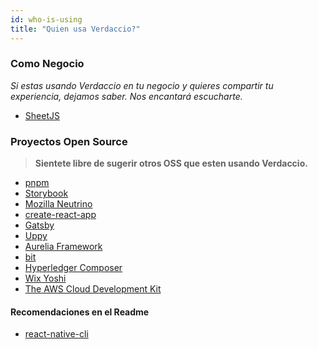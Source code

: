 ```yaml
---
id: who-is-using
title: "Quien usa Verdaccio?"
---
```


### Como Negocio

*Si estas usando Verdaccio en tu negocio y quieres compartir tu experiencia, dejamos saber. Nos encantará escucharte.*

* [SheetJS](https://sheetjs.com/)

### Proyectos Open Source

> **Sientete libre de sugerir otros OSS que esten usando Verdaccio.**

* [pnpm](https://pnpm.js.org/)
* [Storybook](https://storybook.js.org/)
* [Mozilla Neutrino](https://neutrinojs.org/)
* [create-react-app](https://github.com/facebook/create-react-app/blob/master/CONTRIBUTING.md#contributing-to-e2e-end-to-end-tests)
* [Gatsby](https://github.com/gatsbyjs/gatsby)
* [Uppy](https://github.com/transloadit/uppy)
* [Aurelia Framework](https://github.com/aurelia)
* [bit](https://github.com/teambit/bit)
* [Hyperledger Composer](https://github.com/hyperledger/composer)
* [Wix Yoshi](https://github.com/wix/yoshi)
* [The AWS Cloud Development Kit](https://github.com/awslabs/aws-cdk)

#### Recomendaciones en el Readme

* [react-native-cli](https://github.com/react-native-community/react-native-cli/blob/master/CONTRIBUTING.md)